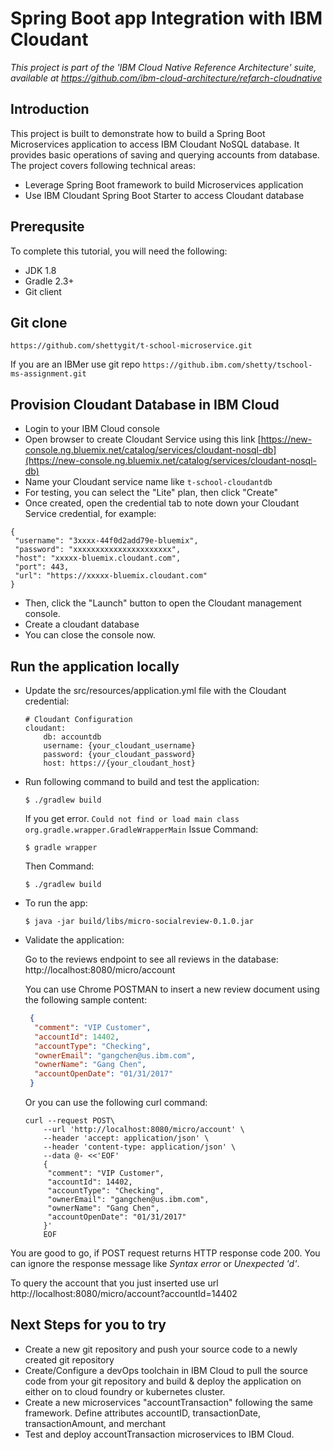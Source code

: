 # Spring Boot app Integration with IBM Cloudant

*This project is part of the 'IBM Cloud Native Reference Architecture' suite, available at
https://github.com/ibm-cloud-architecture/refarch-cloudnative*

## Introduction

This project is built to demonstrate how to build a Spring Boot Microservices application to access IBM Cloudant NoSQL database. It provides basic operations of saving and querying accounts from database. The project covers following technical areas:

 - Leverage Spring Boot framework to build Microservices application
 - Use IBM Cloudant Spring Boot Starter to access Cloudant database

## Prerequsite
To complete this tutorial, you will need the following:

* JDK 1.8
* Gradle 2.3+
* Git client

## Git clone
`https://github.com/shettygit/t-school-microservice.git`

If you are an IBMer use git repo `https://github.ibm.com/shetty/tschool-ms-assignment.git`

## Provision Cloudant Database in IBM Cloud

* Login to your IBM Cloud console  
* Open browser to create Cloudant Service using this link [https://new-console.ng.bluemix.net/catalog/services/cloudant-nosql-db](https://new-console.ng.bluemix.net/catalog/services/cloudant-nosql-db)  
* Name your Cloudant service name like `t-school-cloudantdb`  
* For testing, you can select the "Lite" plan, then click "Create"  
* Once created, open the credential tab to note down your Cloudant Service credential, for example:

```
{
 "username": "3xxxx-44f0d2add79e-bluemix",
 "password": "xxxxxxxxxxxxxxxxxxxxxx",
 "host": "xxxxx-bluemix.cloudant.com",
 "port": 443,
 "url": "https://xxxxx-bluemix.cloudant.com"
}
```
* Then, click the "Launch" button to open the Cloudant management console.  
* Create a cloudant database
* You can close the console now.

## Run the application locally
- Update the src/resources/application.yml file with the Cloudant credential:

    ```
    # Cloudant Configuration
    cloudant:
        db: accountdb
        username: {your_cloudant_username}
        password: {your_cloudant_password}
        host: https://{your_cloudant_host}
    ```

- Run following command to build and test the application:

    ```
    $ ./gradlew build
    ```
    If you get error.
    `Could not find or load main class org.gradle.wrapper.GradleWrapperMain`
    Issue Command: 
    ```
    $ gradle wrapper
    ```
    Then Command:
    ```
    $ ./gradlew build
    ```

- To run the app:

    ```
    $ java -jar build/libs/micro-socialreview-0.1.0.jar
    ```

- Validate the application:

    Go to the reviews endpoint to see all reviews in the database: http://localhost:8080/micro/account

    You can use Chrome POSTMAN to insert a new review document using the following sample content:

    ```json
     {
      "comment": "VIP Customer",
      "accountId": 14402,
      "accountType": "Checking",
      "ownerEmail": "gangchen@us.ibm.com",
      "ownerName": "Gang Chen",
      "accountOpenDate": "01/31/2017"
     }
    ```

    Or you can use the following curl command:
    ```
    curl --request POST\
        --url 'http://localhost:8080/micro/account' \
        --header 'accept: application/json' \
        --header 'content-type: application/json' \
        --data @- <<'EOF'
        {
         "comment": "VIP Customer",
         "accountId": 14402,
         "accountType": "Checking",
         "ownerEmail": "gangchen@us.ibm.com",
         "ownerName": "Gang Chen",
         "accountOpenDate": "01/31/2017"
        }' 
        EOF
    ```
You are good to go, if POST request returns HTTP response code 200. You can ignore the response message like *Syntax error* or *Unexpected 'd'*.

To query the account that you just inserted use url http://localhost:8080/micro/account?accountId=14402

## Next Steps for you to try

* Create a new git repository and push your source code to a newly created git repository
* Create/Configure a devOps toolchain in IBM Cloud to pull the source code from your git repository and build & deploy the application on either on to cloud foundry or kubernetes cluster.
* Create a new microservices "accountTransaction" following the same framework. Define attributes accountID, transactionDate, transactionAmount, and merchant
* Test and deploy accountTransaction microservices to IBM Cloud.

